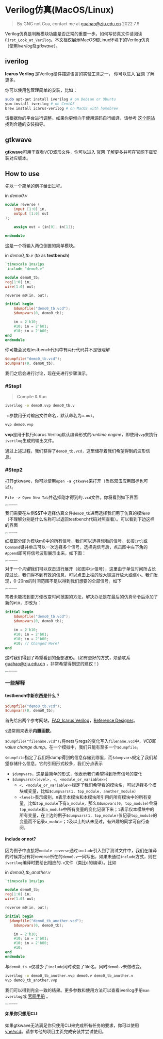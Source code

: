 # Verilog仿真(MacOS/Linux)

> By GNG not Gua, contact me at guahao@zju.edu.cn
> 2022.7.9

Verilog仿真是判断模块功能是否正常的重要一步。如何写仿真文件请阅读`First_Look_at_Verilog`，本文档仅展示MacOS和Linux环境下的Verilog仿真（使用*iverilog*及*gtkwave*）。

## iverilog

**Icarus Verilog** 是Verilog硬件描述语言的实验工具之一， 你可以进入 [官网](http://iverilog.icarus.com/) 了解更多。

你可以使用包管理简单的安装，比如：

```bash
sudo apt-get install iverilog # on Debian or Ubuntu
yum install iverilog # on CentOS
brew install icarus-verilog # on MacOS with homebrew
```

请根据你的平台进行调整。如果你更倾向于使用源码自行编译，请参考 [这个网站](https://iverilog.fandom.com/wiki/Installation_Guide#Compiling_on_Linux/Unix) 找到合适的安装指导。

## gtkwave

**gtkwave**可用于查看*VCD*波形文件，你可以进入 [官网](http://gtkwave.sourceforge.net/) 了解更多并可在官网下载安装对应版本。

## How to use

先以一个简单的例子给出过程。

in *demo0.v*

```verilog
module reverse (
    input [1:0] in,
    output [1:0] out
);

    assign out = {in[0], in[1]};
    
endmodule
```

这是一个将输入两位倒置的简单模块。

in *demo0_tb.v* (*tb* as **testbench**)

```verilog
`timescale 1ns/1ps
`include "demo0.v"

module demo0_tb;
reg[1:0] in;
wire[1:0] out;

reverse m0(in, out);

initial begin
    $dumpfile("demo0_tb.vcd");
    $dumpvars(0, demo0_tb);

    in = 2'b10;
    #10; in = 2'b01;
    #10; in = 2'b00;
end
endmodule
```

你可能会发现testbench代码中有两行代码并不是很理解

```verilog
$dumpfile("demo0_tb.vcd");
$dumpvars(0, demo0_tb);
```

我们之后会进行讨论，现在先进行步骤演示。

### #Step1

> Compile & Run

```bash
iverilog -o demo0.vvp demo0_tb.v
```

`-o`参数用于对输出文件命名，默认命名为`a.out`。

```bash
vvp demo0.vvp
```

**vvp**是用于执行Icarus Verilog默认编译形式的*runtime engine*，即使用`vvp`来执行`iverilog`生成的输出文件。

通过上述过程，我们获得了`demo0_tb.vcd`，这里储存着我们希望得到的波形信息。

### #Step2

打开gtkwave，你可以使用`open -a gtkwave`来打开（当然双击应用图标也可以）。

`File -> Open New Tab`并选择刚才得到的`.vcd`文件。你将看到如下界面

<img src="Verilog_Simulation(MacOS&Linux).assets/image-20220709133702274.png" alt="image-20220709133702274" style="zoom:20%;" />

我们需要在左侧**SST**中选择仿真文件`demo0_tb`进而选择我们用于仿真的模块`m0`（不理解分别是什么名称可以返回testbench代码对照查看）。可以看到下边这样的界面

<img src="Verilog_Simulation(MacOS&Linux).assets/image-20220709133941789.png" alt="image-20220709133941789" style="zoom:20%;" />

红框部分即为模块m0中的所有信号，我们可以选择想看的信号，长按`Crtl`或`Command`键并单击可以一次选择多个信号，选择完信号后，点击图中左下角的`Append`即可将信号波形展示出来，如下图：

<img src="Verilog_Simulation(MacOS&Linux).assets/image-20220709134207573.png" alt="image-20220709134207573" style="zoom:20%;" />

对于一个*向量*我们可以双击进行展开（如图中`in`信号），这里由于单位时间所占长度过长，我们得不到有效的信息，可以点击上栏的放大镜进行放大或缩小。我们发现，0-20ns的时间范围不足以得到我们想要的全部信号，如下

<img src="Verilog_Simulation(MacOS&Linux).assets/image-20220709134431211.png" alt="image-20220709134431211" style="zoom:20%;" />

笔者未能找到更方便改变时间范围的方法，解决办法是在最后的仿真命令后添加了新的`#10`，即改为：

```verilog
initial begin
    $dumpfile("demo0_tb.vcd");
    $dumpvars(0, demo0_tb);

    in = 2'b10;
    #10; in = 2'b01;
    #10; in = 2'b00;
  	#10; // Changed Here!
end
```

这时我们得到了希望看到的全部波形。（如有更好的方式，烦请联系 guahao@zju.edu.cn ，非常希望得到您的建议！)

<img src="Verilog_Simulation(MacOS&Linux).assets/image-20220709135134820.png" alt="image-20220709135134820" style="zoom:20%;" />

### 一些解释

#### testbench中新东西是什么？

```verilog
$dumpfile("demo0_tb.vcd");
$dumpvars(0, demo0_tb);
```

首先给出两个参考网站，[FAQ_Icarus Verilog](https://iverilog.fandom.com/wiki/FAQ)，[Reference Designer](http://www.referencedesigner.com/tutorials/verilog/verilog_62.php)。

`$`通常用来表示**内置函数**。

`$dumpfile("filename.vcd");`将nets与regs的变化写入`filename.vcd`中，*VCD*即*value change dump*。在一个模拟中，我们只能有至多一个`$dumpfile`。

`$dumpfile`指定了我们将dump得到的信息存储到哪里，而`$dumpvars`规定了我们希望存储什么信息。它的引用形式较多，我们分点表示

* `$dumpvars`，这是最简单的形式，他表示我们希望得到所有信号的变化
* `$dumpvars(<level>, <, <module_or_variable>>)`
  * ​	`<, <module_or_variable>>`规定了我们希望看的模块名，可以选择多个模块或变量，比如`$dumpvars(1, top_module, another_module)`
  * `<level>`表示级别，`0`表示本模块和本模块所引用的所有模块中的所有变量，比如`top_module`下有`a_module`，那么`$dumpvars(0, top_module)`会将`top_module`和`a_module`中所有变量的变化记录下来；`1`表示仅本模块中的所有变量，在上边的例子`$dumpvars(1, top_module)`仅记录`top_module`的变量而不记录`a_module`；`2`及以上的从未见过，有兴趣的同学可自行查阅。

#### include or not?

因为例子中直接将`module reverse`通过`include`引入到了测试文件中，我们在编译的时候并没有将reverse所在的`demo0.v`一同写出，如果未通过`include`方式，则在`iverilog`编译时要给出相应的`.v`文件（类比c的编译）。比如

in *demo0_tb_another.v*

```verilog
`timescale 1ns/1ps

module demo0_tb;
reg[1:0] in;
wire[1:0] out;

reverse m0(in, out);

initial begin
  $dumpfile("demo0_tb_another.vcd");
    $dumpvars(0, demo0_tb);

    in = 2'b10;
    #10; in = 2'b01;
    #10; in = 2'b00;
    #10;
end
endmodule
```

与`demo0_tb.v`仅减少了`include`同时改变了file名，同时`demo0.v`未做改变。

```bash
iverilog -o demo0_tb_another.vvp demo0.v demo0_tb_another.v
vvp demo0_tb_another.vvp
```

我们可以得到完全一致的结果。更多参数和使用方法可以查看iverilog手册`man iverilog`或 [官网手册](https://iverilog.fandom.com/wiki/User_Guide) 。

<img src="Verilog_Simulation(MacOS&Linux).assets/image-20220709135829566.png" alt="image-20220709135829566" style="zoom:20%;" />

#### 如果你只想用CLI

如果gtkwave无法满足你只使用CLI来完成所有任务的要求，你可以使用 [yne/vcd](https://github.com/yne/vcd)。请参考他的项目主页完成安装并尝试使用。
